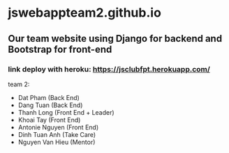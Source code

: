 # jswebappteam2.github.io

## Our team website using Django for backend and Bootstrap for front-end

### link deploy with heroku: https://jsclubfpt.herokuapp.com/ 

team 2:
- Dat Pham (Back End)
- Dang Tuan (Back End)
- Thanh Long (Front End + Leader)
- Khoai Tay (Front End)
- Antonie Nguyen (Front End)
- Dinh Tuan Anh (Take Care)
- Nguyen Van Hieu (Mentor)
